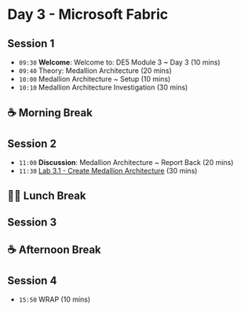 # Day 3 - Microsoft Fabric

## Session 1

- `09:30` **Welcome**: Welcome to: DE5 Module 3 ~ Day 3 (10 mins)
- `09:40` Theory: Medallion Architecture (20 mins)
- `10:00` Medallion Architecture ~ Setup (10 mins)
- `10:10` Medallion Architecture Investigation (30 mins)

## ☕ Morning Break

## Session 2

- `11:00` **Discussion**: Medallion Architecture ~ Report Back (20 mins)
- `11:30` [Lab 3.1 - Create Medallion Architecture](../day3/03b-medallion-architecture.md) (30 mins)

## 🥪🥤 Lunch Break

## Session 3


## ☕ Afternoon Break

## Session 4

- `15:50` WRAP (10 mins)


